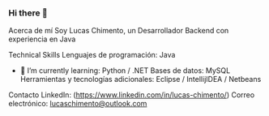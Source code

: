 ### Hi there 👋

Acerca de mí
Soy Lucas Chimento, un Desarrollador Backend con experiencia en Java

Technical Skills
Lenguajes de programación: Java
- 🌱 I’m currently learning: Python / .NET 
Bases de datos: MySQL
Herramientas y tecnologías adicionales: Eclipse / IntellijIDEA / Netbeans

Contacto
LinkedIn: (https://www.linkedin.com/in/lucas-chimento/)
Correo electrónico: lucaschimento@outlook.com
